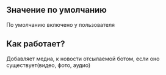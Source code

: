## Значение по умолчанию
По умолчанию включено у пользователя
## Как работает?
Добавляет медиа, к новости отсылаемой ботом, если оно существует(видео, фото, аудио)